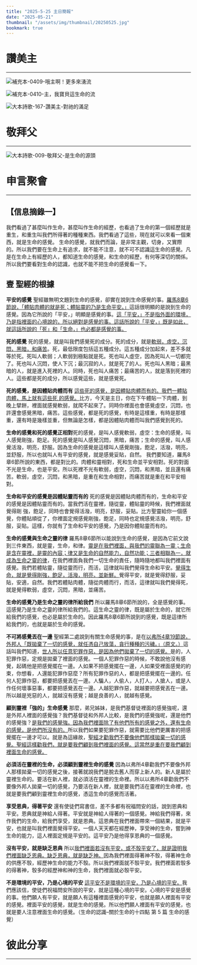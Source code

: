```yaml
---
title: "2025-5-25 主日簡報"
date: "2025-05-21"
thumbnail: "/assets/img/thumbnail/20250525.jpg"
bookmark: true
---
```


# 讚美主
___

![補充本-0409-哦主啊！更多來湧流](/assets/img/hymns/hymn-supplement-409.jpg "補充本-0409-哦主啊！更多來湧流")

![補充本-0410-主，我寶貝這生命的流](/assets/img/hymns/hymn-supplement-410.jpg "補充本-0410-主，我寶貝這生命的流")

![大本詩歌-167-讚美主-對祂的滿足](/assets/img/hymns/hymn-167.jpg "大本詩歌-167-讚美主-對祂的滿足")


# 敬拜父
___

![大本詩歌-009-敬拜父-是生命的源頭](/assets/img/hymns/hymn-9.jpg "大本詩歌-009-敬拜父-是生命的源頭")

# 申言聚會
___

## 【信息摘錄一】

我們看過了甚麼叫作生命，甚麼叫作生命的經歷，也看過了生命的第一個經歷就是重生，和重生叫我們所得著的種種東西。我們看過了這些，現在就可以來看一個東西，就是生命的感覺。
生命的感覺，就我們而論，是非常主觀，切身，又實際的。所以我們要在生命上有追求，就不能不注意，就不可不認識這生命的感覺。凡是在生命上有經歷的人，都知道生命的感覺，和生命的經歷，有何等深切的關係。所以我們要看對生命的認識，也就不能不把生命的感覺看一下。

## 壹 聖經的根據

**平安的感覺** 聖經雖無明文題到生命的感覺，卻實在說到生命感覺的事。<u>羅馬8章6節說，「體貼肉體的就是死；體貼靈的乃是生命平安。」</u>這話很明顯的是說到生命的感覺。因為它所說的「平安，」明顯是感覺的事。<u>這「平安，」不是指外面的環境，乃是指裡面的心境說的，所以絕對是感覺的事。這話所說的「平安，」既是如此，就這話所說的「死」和「生命，」也必都是感覺的事。</u>

**死的感覺** 死的感覺，就是叫我們感覺死的成分。死的成分，就是<u>軟弱，虛空，沉悶，黑暗，和痛苦</u>。死，最低限度包括這五種成分。這五種成分加起來，差不多就等於死。死叫人軟弱；人軟弱到極點就是死。死也叫人虛空，因為死叫人一切都完了。死也叫人沉悶，使人下沉；最沉寂的人，就是死了的人。死也叫人黑暗；最黑暗的人，就是進入死裡的人。同時，死也叫人痛苦；最痛苦的人，就是落到死裡的人。這些都是死的成分，所以感覺這些，就是感覺死。

**死的感覺，是因體貼肉體而有** <u>這些死的感覺，是因體貼肉體而有的。我們一體貼肉體，馬上就有這些死 的感覺。</u>比方，今天是主日，你在下午體貼一下肉體，到晚上擘餅，裡面就感覺軟弱，就爬不起來了。同時你裡面也會感覺虛空，沉悶，也許還會感覺黑暗，痛苦。這些感覺，都是死的感覺，有時是這樣重，有時是那樣重，還有時是幾樣並重，但無論是怎樣，都是因體貼肉體而叫我們感覺到死的。

**生命的感覺和死的感覺正相對**死的感覺，是叫人感覺軟弱，虛空：生命的感覺，叫人感覺剛強，飽足。死的感覺是叫人感覺沉悶，黑暗，痛苦；生命的感覺，叫人感覺活潑，明亮，舒服。因為生命的感覺是這樣叫人感覺剛強，飽足，活潑，明亮，並舒服，所以也就叫人有平安的感覺，就是感覺妥貼，自然。
我們要知道，羅馬8章6節所說的東西，都是對比的。肉體和靈相對，死和生命並平安相對。死的對面不光是生命，也是平安。所以死裡不光有軟弱，虛空，沉悶，和黑暗，並且還有痛苦。軟弱，虛空，沉悶，和黑暗，是重在和生命相對，而痛苦就是重在和平安相對。

**生命和平安的感覺是因體貼靈而有的** 死的感覺是因體貼肉體而有的，生命和平安的感覺是因體貼靈而有的。當我們活在靈裡，隨從靈，體貼靈的時候，我們裡面就覺得剛   強，飽足，同時也會覺得活潑，明亮，舒服，妥貼。比方聖靈給你一個感覺，你體貼順從了，你裡面定規感覺剛強，飽足，同時也定規感覺活潑，明亮，舒服，妥貼。這樣，你就有了生命和平安的感覺，乃是因你體貼靈而有的。

**生命的感覺與生命之靈的律** 羅馬8章6節所以能說到生命的感覺，是因為它前文說到三件東西，就是靈，生命，和律。<u>靈是在我們裡面，與我們的靈聯為一靈；生命是含在靈裡，是靈的內容；律又是生命的自然能力，自然功能；三者相聯為一，就成為生命之靈的律</u>，在我們裡面負我們一切生命的責任，隨時隨地都叫我們裡面有感覺。我們若體貼靈，隨從靈而行，而活，這律就叫我們覺得生命和平安。<u>覺得生命，就是覺得剛強，飽足，活潑，明亮，並新鮮。</u>覺得平安，就是覺得舒服，妥貼，安適，自然。我們若體貼肉體，隨從肉體而行，而活，這律就叫我們覺得死，就是覺得軟弱，虛空，沉悶，黑暗，並痛苦。

**生命的感覺乃是生命之靈的律所給我們** 所以羅馬8章6節所說的，全是感覺的事。這感覺乃是生命之靈的律所給我們的。這生命之靈的律，既是屬於生命的，就它所給我們的感覺，也必是屬於生命的。因此羅馬8章6節所說到的感覺，既是這律所給我們的，也就是屬於生命的感覺。

**不可將感覺丟在一邊** 聖經第二處說到有關生命感覺的事，是在<u>以弗所4章19節說，外邦人「既拋棄了一切的感覺，就任憑自己放蕩，貪行種種的污穢。」（原文。）</u>這話叫我們知道，<u>世人所以任意犯罪作惡，是因為他們拋棄了一切的感覺。</u>是的，人犯罪作惡，定規是拋棄了裡面的感覺。一個人犯罪作惡的時候，不敢說他沒有感覺，起碼他是把感覺擺在一邊。人如果不把感覺擺在一邊，人如果受裡面感覺的約束，你想看，人還能犯罪作惡麼？所有犯罪作惡的人，都是把感覺擺在一邊的。任何人犯罪作惡，都要把感覺丟在一邊。人騙人，人偷人，人打人，人搶人，或是人作任何壞事惡事，都要把感覺丟在一邊。人越犯罪作惡，就越要把感覺丟在一邊。所以越是兇惡的人，就越沒有感覺；越是良善的人，就越有感覺。

**顧到靈裡「強的」生命感覺** 那麼，弟兄姊妹，是我們基督徒裡面的感覺強呢，還是外邦人裡面的感覺強？我們基督徒和外邦人比較，是我們的感覺強呢，還是他們的感覺強？<u>是我們的感覺強。因為我們裡面除了有他們所有的感覺之外，還有生命的感覺，是他們所沒有的。</u>所以我們如果要犯罪作惡，就需要比他們更厲害的把感覺擺在一邊才可以。就是為這緣故，<u>聖經才勸我們不要像他們那樣拋棄一切的感覺。聖經這樣勸我們，就是要我們顧到我們裡面的感覺。這當然是重在要我們顧到裡面生命的感覺。</u>

**必須活在靈裡的生命，必須顧到靈裡生命的感覺** 因為以弗所4章勸我們不要像外邦人那樣拋棄一切的感覺之後，接著就說我們是脫去舊人而穿上新人的。新人是屬於靈裡生命的。要活在新人裡，就必須活在靈裡的生命裡。所以以弗所4章勸我們不要像外邦人拋棄一切的感覺，乃要活在新人裡，就是要我們活在靈裡的生命裡，也就是要我們顧到靈裡生命的感覺，憑這生命的感覺而活著。

**享受恩典，得著平安** 還有使徒們寫書信，差不多都有祝福問安的話，說到恩典和平安。恩典就是神給人得著。平安就是神給人得著的一個感覺。神給我們得著，來作我們的生命，給我們享受，就是恩典。這恩典在我們裡面帶來一個結果，就是平安，也就是叫我們裡面覺得平安。一個人天天都在經歷神，享受神的生命，嘗到神生命的能力，這人裡面定規是平安的。這平安乃是他得享恩典的一個感覺。

**沒有平安，就是缺乏恩典** 所以<u>我們裡面若沒有平安，或不彀平安了，就是證明我們裡面缺乏恩典。缺乏恩典，就是缺乏神。</u>因為我們裡面得著神不彀，得著神生命的供應不彀，經歷神生命的能力不彀。所以我們裡面就不彀平安。我們裡面若彀多的得著神，彀多的經歷神和神的生命，我們裡面就必彀平安。

**不是環境的平安，乃是心境的平安** <u>這平安不是環境的平安，乃是心境的平安。</u>我們應該信，使徒們祝福問安所說的平安，就是這種心境的平安。心境的平安是感覺的事。他們願人有平安，就是願人有這種裡面感覺的平安，也就是願人裡面有平安的感覺。裡面平安的感覺，就是生命的感覺。所以他們願人裡面有平安的感覺，也就是要人注意裡面生命的感覺。（生命的認識–關於生命的十四點 第 5 篇 生命的感覺）

# 彼此分享
___
